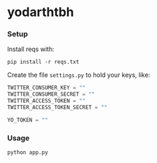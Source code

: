 yodarthtbh
==========

### Setup
Install reqs with:

```
pip install -r reqs.txt
```

Create the file `settings.py` to hold your keys, like:

```python
TWITTER_CONSUMER_KEY = ""
TWITTER_CONSUMER_SECRET = ""
TWITTER_ACCESS_TOKEN = ""
TWITTER_ACCESS_TOKEN_SECRET = ""

YO_TOKEN = ""
```

### Usage
```
python app.py
```
